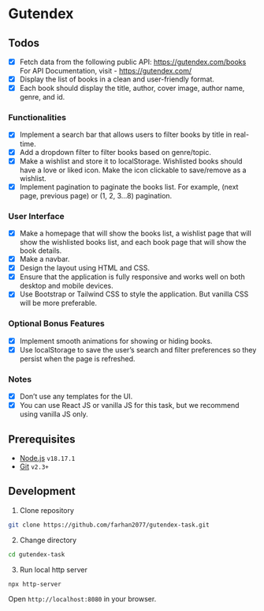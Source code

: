 # Gutendex

## Todos

- [x] Fetch data from the following public API: https://gutendex.com/books
      For API Documentation, visit - https://gutendex.com/
- [x] Display the list of books in a clean and user-friendly format.
- [x] Each book should display the title, author, cover image, author name, genre, and id.

### Functionalities

- [x] Implement a search bar that allows users to filter books by title in real-time.
- [x] Add a dropdown filter to filter books based on genre/topic.
- [x] Make a wishlist and store it to localStorage. Wishlisted books should have a love or liked icon. Make the icon clickable to save/remove as a wishlist.
- [x] Implement pagination to paginate the books list. For example, (next page, previous page) or (1, 2, 3...8) pagination.

### User Interface

- [x] Make a homepage that will show the books list, a wishlist page that will show the wishlisted books list, and each book page that will show the book details.
- [x] Make a navbar.
- [x] Design the layout using HTML and CSS.
- [x] Ensure that the application is fully responsive and works well on both desktop and mobile devices.
- [x] Use Bootstrap or Tailwind CSS to style the application. But vanilla CSS will be more preferable.

### Optional Bonus Features

- [x] Implement smooth animations for showing or hiding books.
- [x] Use localStorage to save the user’s search and filter preferences so they persist when the page is refreshed.

### Notes

- [x] Don’t use any templates for the UI.
- [x] You can use React JS or vanilla JS for this task, but we recommend using vanilla JS only.

## Prerequisites

- [Node.js](https://nodejs.org/en/) `v18.17.1`
- [Git](https://git-scm.com/) `v2.3+`

## Development

1. Clone repository

```sh
git clone https://github.com/farhan2077/gutendex-task.git
```

2. Change directory

```sh
cd gutendex-task
```

3. Run local http server

```sh
npx http-server
```

Open `http://localhost:8080` in your browser.

